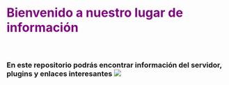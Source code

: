 <h1 style="color: purple;">Bienvenido a nuestro lugar de información</h1>
<br>
<h3>En este repositorio podrás encontrar información del servidor, plugins y enlaces interesantes
  
<img src="github" claass="img">
